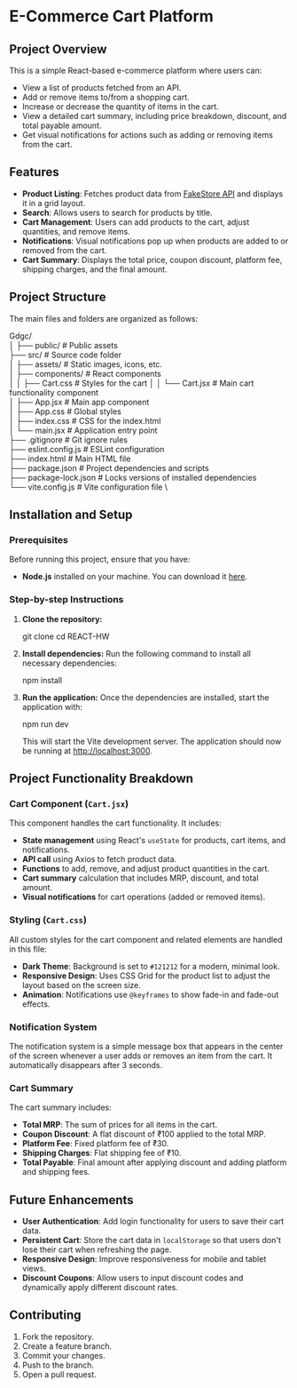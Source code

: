 # E-Commerce Cart Platform

## Project Overview
This is a simple React-based e-commerce platform where users can:
- View a list of products fetched from an API.
- Add or remove items to/from a shopping cart.
- Increase or decrease the quantity of items in the cart.
- View a detailed cart summary, including price breakdown, discount, and total payable amount.
- Get visual notifications for actions such as adding or removing items from the cart.

## Features
- **Product Listing**: Fetches product data from [FakeStore API](https://fakestoreapi.com/) and displays it in a grid layout.
- **Search**: Allows users to search for products by title.
- **Cart Management**: Users can add products to the cart, adjust quantities, and remove items.
- **Notifications**: Visual notifications pop up when products are added to or removed from the cart.
- **Cart Summary**: Displays the total price, coupon discount, platform fee, shipping charges, and the final amount.

## Project Structure
The main files and folders are organized as follows:

Gdgc/ \
│
├── public/              # Public assets \
├── src/                 # Source code folder \
│   ├── assets/          # Static images, icons, etc. \
│   ├── components/      # React components \
│   │   ├── Cart.css     # Styles for the cart
│   │   └── Cart.jsx     # Main cart functionality component \
│   ├── App.jsx          # Main app component \
│   ├── App.css          # Global styles \
│   ├── index.css        # CSS for the index.html \
│   └── main.jsx         # Application entry point \
├── .gitignore           # Git ignore rules \
├── eslint.config.js     # ESLint configuration \
├── index.html           # Main HTML file \
├── package.json         # Project dependencies and scripts \
├── package-lock.json    # Locks versions of installed dependencies \
└── vite.config.js       # Vite configuration file \
 

## Installation and Setup

### Prerequisites
Before running this project, ensure that you have:
- **Node.js** installed on your machine. You can download it [here](https://nodejs.org/).

### Step-by-step Instructions

1. **Clone the repository:**
   
   git clone <repository-url>
   cd REACT-HW
   

2. **Install dependencies:**
   Run the following command to install all necessary dependencies:

   npm install


3. **Run the application:**
   Once the dependencies are installed, start the application with:
   
   npm run dev

   This will start the Vite development server. The application should now be running at [http://localhost:3000](http://localhost:3000).

## Project Functionality Breakdown

### Cart Component (`Cart.jsx`)
This component handles the cart functionality. It includes:
- **State management** using React's `useState` for products, cart items, and notifications.
- **API call** using Axios to fetch product data.
- **Functions** to add, remove, and adjust product quantities in the cart.
- **Cart summary** calculation that includes MRP, discount, and total amount.
- **Visual notifications** for cart operations (added or removed items).

### Styling (`Cart.css`)
All custom styles for the cart component and related elements are handled in this file:
- **Dark Theme**: Background is set to `#121212` for a modern, minimal look.
- **Responsive Design**: Uses CSS Grid for the product list to adjust the layout based on the screen size.
- **Animation**: Notifications use `@keyframes` to show fade-in and fade-out effects.

### Notification System
The notification system is a simple message box that appears in the center of the screen whenever a user adds or removes an item from the cart. It automatically disappears after 3 seconds.

### Cart Summary
The cart summary includes:
- **Total MRP**: The sum of prices for all items in the cart.
- **Coupon Discount**: A flat discount of ₹100 applied to the total MRP.
- **Platform Fee**: Fixed platform fee of ₹30.
- **Shipping Charges**: Flat shipping fee of ₹10.
- **Total Payable**: Final amount after applying discount and adding platform and shipping fees.

## Future Enhancements
- **User Authentication**: Add login functionality for users to save their cart data.
- **Persistent Cart**: Store the cart data in `localStorage` so that users don't lose their cart when refreshing the page.
- **Responsive Design**: Improve responsiveness for mobile and tablet views.
- **Discount Coupons**: Allow users to input discount codes and dynamically apply different discount rates.

## Contributing
1. Fork the repository.
2. Create a feature branch.
3. Commit your changes.
4. Push to the branch.
5. Open a pull request.
